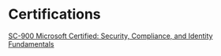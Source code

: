 <h1>Certifications</h1>

[SC-900 Microsoft Certified: Security, Compliance, and Identity Fundamentals](https://learn.microsoft.com/en-us/credentials/certifications/security-compliance-and-identity-fundamentals)